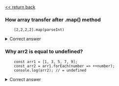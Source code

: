  [<< return back](https://github.com/julia-dizhak/code-examples)

### How array transfer after .map() method
```
    [2,2,2,2].map(parseInt)
```

<details>
  <summary>Correct answer</summary>
  It is common to use the callback with one argument.
  The parseInt() function parses a string argument and takes 2 arguments and returns an integer of the specified radix (the base in mathematical numeral systems).
  ```parseInt(x, base)```

  The map() method creates a new array populated with the results of calling a provided function on every element in calling array. Array.prototype.map passes 3 arguments: element and index, the array.

   <pre>
    [2,2,2,2].map(parseInt) ->

    [2,2,2,2].map((item, index) => {
        parseInt(item, index)
      })
    }

    parseInt(2, 0) - 10th numeral system => equal 2
    parseInt(2, 1) - 1th numeral system => equal NaN
    parseInt(2, 2) - 2th numeral system => equal NaN
    parseInt(2, 3) - 3th numeral system => equal 2

    Answer is [2, NaN, NaN, 2]
   </pre>
</details>

### Why arr2 is equal to undefined?
```
    const arr1 = [1, 3, 5, 7, 9];
    const arr2 = arr1.forEach(number => ++number);
    console.log(arr2); // = undefined
```

<details>
  <summary>Correct answer</summary>
  Because method .forEach() returns undefined
</details>
